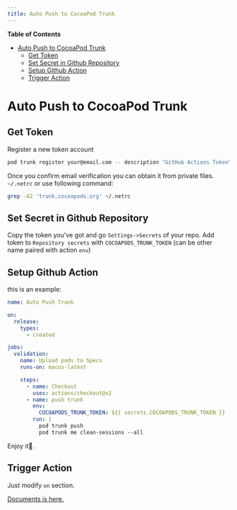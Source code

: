 ```yaml
---
title: Auto Push to CocoaPod Trunk
---
```


<!-- START doctoc generated TOC please keep comment here to allow auto update -->
<!-- DON'T EDIT THIS SECTION, INSTEAD RE-RUN doctoc TO UPDATE -->
**Table of Contents**

- [Auto Push to CocoaPod Trunk](#auto-push-to-cocoapod-trunk)
  - [Get Token](#get-token)
  - [Set Secret in Github Repository](#set-secret-in-github-repository)
  - [Setup Github Action](#setup-github-action)
  - [Trigger Action](#trigger-action)

<!-- END doctoc generated TOC please keep comment here to allow auto update -->


# Auto Push to CocoaPod Trunk

## Get Token

Register a new token account

```sh
pod trunk register your@email.com -- description "GitHub Actions Token"
```

Once you confirm email verification you can obtain it from private files. `~/.netrc` or use following command:

```sh
grep -A2 'trunk.cocoapods.org' ~/.netrc
```

## Set Secret in Github Repository

Copy  the token you've got and go `Settings->Secrets` of your repo. Add token to `Repository secrets` with `COCOAPODS_TRUNK_TOKEN` (can be other name paired with action `env`)

## Setup Github Action

this is an example:

```yml
name: Auto Push Trunk

on:
  release:
    types:
      - created

jobs:
  validation:
    name: Upload pods to Specs
    runs-on: macos-latest

    steps:
      - name: Checkout
        uses: actions/checkout@v2
      - name: push trunk
        env:
          COCOAPODS_TRUNK_TOKEN: ${{ secrets.COCOAPODS_TRUNK_TOKEN }}
        run: |
          pod trunk push
          pod trunk me clean-sessions --all
```

Enjoy it🎉.

## Trigger Action

Just modify `on` section.

[Documents is here.](https://docs.github.com/en/actions/reference/workflow-syntax-for-github-actions#on)



